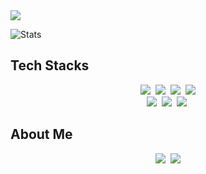<img src="https://capsule-render.vercel.app/api?type=wave&color=cyan&height=300&section=header&text=Hello!&fontSize=90" />


![Stats](https://github-readme-stats.vercel.app/api?username=haneulshin&show_icons=true&theme=radical)
<h2>Tech Stacks</h2>
<p align="center">
  <img src="https://img.shields.io/badge/Java-007396?style=flat-square&logo=Java&logoColor=white"/></a>&nbsp 
  <img src="https://img.shields.io/badge/Javascript-ffb13b?style=flat-square&logo=javascript&logoColor=white"/></a>&nbsp 
  <img src="https://img.shields.io/badge/css-1572B6?style=flat-square&logo=css3&logoColor=white"/></a>&nbsp 
  <img src="https://img.shields.io/badge/html5-E34F26?style=flat-square&logo=html5&logoColor=white"/></a>
  <br>
  <img src="https://img.shields.io/badge/SpringBoot-6DB33F?style=flat-square&logo=Spring&logoColor=white"/></a>&nbsp 
  <img src="https://img.shields.io/badge/Mysql-E6B91E?style=flat-square&logo=MySql&logoColor=white"/></a>&nbsp 
  <img src="https://img.shields.io/badge/aws-333664?style=flat-square&logo=amazon-aws&logoColor=white"/></a>&nbsp 
</p>

<h2>About Me</h2>
<p align="center">
  <a href="https://velog.io/@gimlet"><img src="https://img.shields.io/badge/Blog-11B48A?style=flat-\square&logo=Vimeo&logoColor=white&link=https://velog.io/@gimlet"/></a>&nbsp
  <a href="mailto:habuhamo900@gmail.com"><img src="https://img.shields.io/badge/Gmail-d14836?style=flat-square&logo=Gmail&logoColor=white&link=habuhamo900@gmail.com"/></a>
</p>
<br>
